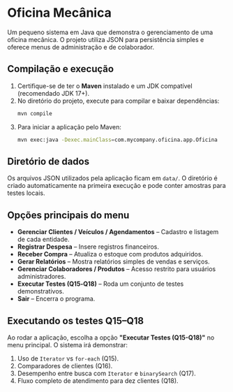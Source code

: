 # Oficina Mecânica

Um pequeno sistema em Java que demonstra o gerenciamento de uma oficina mecânica. O projeto utiliza JSON para persistência simples e oferece menus de administração e de colaborador.

## Compilação e execução

1. Certifique-se de ter o **Maven** instalado e um JDK compatível (recomendado JDK 17+).
2. No diretório do projeto, execute para compilar e baixar dependências:
   ```bash
   mvn compile
   ```
3. Para iniciar a aplicação pelo Maven:
   ```bash
   mvn exec:java -Dexec.mainClass=com.mycompany.oficina.app.Oficina
   ```

## Diretório de dados

Os arquivos JSON utilizados pela aplicação ficam em `data/`. O diretório é criado automaticamente na primeira execução e pode conter amostras para testes locais.

## Opções principais do menu

- **Gerenciar Clientes / Veículos / Agendamentos** – Cadastro e listagem de cada entidade.
- **Registrar Despesa** – Insere registros financeiros.
- **Receber Compra** – Atualiza o estoque com produtos adquiridos.
- **Gerar Relatórios** – Mostra relatórios simples de vendas e serviços.
- **Gerenciar Colaboradores / Produtos** – Acesso restrito para usuários administradores.
- **Executar Testes (Q15‑Q18)** – Roda um conjunto de testes demonstrativos.
- **Sair** – Encerra o programa.

## Executando os testes Q15–Q18

Ao rodar a aplicação, escolha a opção **"Executar Testes (Q15-Q18)"** no menu principal. O sistema irá demonstrar:

1. Uso de `Iterator` vs `for-each` (Q15).
2. Comparadores de clientes (Q16).
3. Desempenho entre busca com `Iterator` e `binarySearch` (Q17).
4. Fluxo completo de atendimento para dez clientes (Q18).

